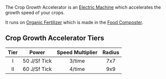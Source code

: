The Crop Growth Accelerator is an [Electric Machine](https://github.com/Slimefun/Slimefun4/wiki/Electric-Machines) which accelerates the growth speed of your crops.  

It runs on [Organic Fertilizer](https://github.com/Slimefun/Slimefun4/wiki/Miscellaneous-Items) which is made in the [Food Composter](https://github.com/Slimefun/Slimefun4/wiki/Food-Composter).

## Crop Growth Accelerator Tiers

| Tier |     Power     | Speed Multiplier | Radius |
| :--: | :-----------: | :--------------: | :----: |
| I    | 50 J/Sf Tick  | 3/time           | 7x7    |
| II   | 60 J/Sf Tick  | 4/time           | 9x9    |
